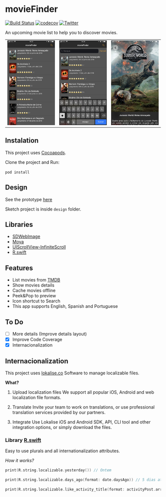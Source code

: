 # movieFinder 
[![Build Status](https://app.bitrise.io/app/347fd33967e0c840/status.svg?token=RAsopG6SVtKzwiMbrIHk9g&branch=develop)](https://app.bitrise.io/app/347fd33967e0c840)
[![codecov](https://codecov.io/gh/narlei/movieFinder/branch/develop/graph/badge.svg)](https://codecov.io/gh/narlei/movieFinder)
[![Twitter](https://img.shields.io/badge/twitter-@narleimoreira-blue.svg?style=flat)](https://twitter.com/narleimoreira)

An upcoming movie list to help you to discover movies.

|   |   |   |
|---|---|---|
|![](screenshots/img1.jpg)|![](screenshots/img2.jpg)|![](screenshots/img3.jpg)|


## Instalation

This project uses [Cocoapods](http://cocoapods.org).

Clone the project and Run:

`pod install`

## Design

See the prototype [here](https://bit.ly/2KILXyn)

Sketch project is inside `design` folder.


## Libraries

- [SDWebImage](https://github.com/rs/SDWebImage)
- [Moya](https://github.com/Moya/Moya)
- [UIScrollView-InfiniteScroll](https://github.com/pronebird/UIScrollView-InfiniteScroll)
- [R.swift](https://github.com/mac-cain13/R.swift)

## Features

- List movies from [TMDB](http://themoviedb.org/)
- Show movies details
- Cache movies offline
- Peek&Pop to preview
- Icon shortcut to Search
- This app supports English, Spanish and Portuguese

## To Do

- [ ] More details (Improve details layout)
- [x] Improve Code Coverage 
- [x] Internacionalization

## Internacionalization

This project uses [lokalise.co](https://lokalise.co) Software to manage localizable files.

**What?**

1. Upload localization files
We support all popular iOS, Android and web localization file formats.

2. Translate
Invite your team to work on translations, or use professional translation services provided by our partners.

3. Integrate
Use Lokalise iOS and Android SDK, API, CLI tool and other integration options, or simply download the files.

### Library [R.swift](https://github.com/mac-cain13/R.swift)

Easy to use plurals and all internationalization attributes.

*How it works?*


````swift
print(R.string.localizable.yesterday()) // Ontem
````



````swift
print(R.string.localizable.days_ago(format: date.daysAgo)) // 5 dias atrás
````

````swift
print(R.string.localizable.like_activity_title(format: activityPost.arrayLikes.count)) // Curtida / Curtidas
````

